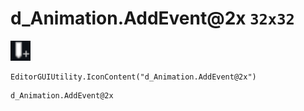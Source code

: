 # d_Animation.AddEvent@2x `32x32`
<img src="/img/d_Animation.AddEvent.png" width=32 height=32>

``` CSharp
EditorGUIUtility.IconContent("d_Animation.AddEvent@2x")
```
```
d_Animation.AddEvent@2x
```
